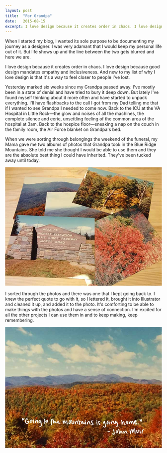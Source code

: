 ```yaml
---
layout: post
title:  "For Grandpa"
date:   2015-08-15
excerpt: I love design because it creates order in chaos. I love design because good design mandates empathy and inclusiveness. And new to my list of why I love design is that it's a way to feel closer to people I've lost.
---
```


When I started my blog, I wanted its sole purpose to be documenting my journey as a designer. I was very adamant that I would keep my personal life out of it. But life shows up and the line between the two gets blurred and here we are.

I love design because it creates order in chaos. I love design because good design mandates empathy and inclusiveness. And new to my list of why I love design is that it's a way to feel closer to people I've lost.

Yesterday marked six weeks since my Grandpa passed away. I've mostly been in a state of denial and have tried to bury it deep down. But lately I've found myself thinking about it more often and have started to unpack everything. I'll have flashbacks to the call I got from my Dad telling me that if I wanted to see Grandpa I needed to come now. Back to the ICU at the VA Hospital in Little Rock—the glow and noises of all the machines, the complete silence and eerie, unsettling feeling of the common area of the hospital at 3am. Back to the hospice floor—sneaking a nap on the couch in the family room, the Air Force blanket on Grandpa's bed. 

When we were sorting through belongings the weekend of the funeral, my Mama gave me two albums of photos that Grandpa took in the Blue Ridge Mountains. She told me she thought I would be able to use them and they are the absolute best thing I could have inherited. They've been tucked away until today.

<img src="/img/blog/blueridge.jpg" alt="photos of the Blue Ridge Mountains">

I sorted through the photos and there was one that I kept going back to. I knew the perfect quote to go with it, so I lettered it, brought it into Illustrator and cleaned it up, and added it to the photo. It's comforting to be able to make things with the photos and have a sense of connection. I'm excited for all the other projects I can use them in and to keep making, keep remembering. 

<img src="/img/100days/day26-muir.jpg" alt="photos of the Blue Ridge Mountains with a John Muir quote">